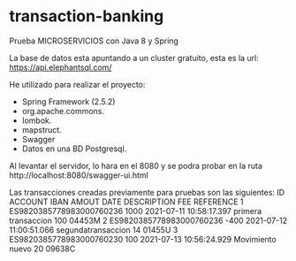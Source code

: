 # transaction-banking
Prueba MICROSERVICIOS con Java 8 y Spring


La base de datos esta apuntando a un cluster gratuito, esta es la url: https://api.elephantsql.com/

He utilizado para realizar el proyecto:
- Spring Framework (2.5.2)
- org.apache.commons.
- lombok.
- mapstruct.
- Swagger
- Datos en una BD Postgresql.


Al levantar el servidor, lo hara en el 8080 y se podra probar en la ruta http://localhost:8080/swagger-ui.html

Las transacciones creadas previamente para pruebas son las siguientes:
ID  ACCOUNT IBAN              AMOUT   DATE                    DESCRIPTION         FEE   REFERENCE
1	  ES9820385778983000760236	1000	  2021-07-11 10:58:17.397	primera transaccion	100	  04453M
2	  ES9820385778983000760236	-400	  2021-07-12 11:00:51.066	segundatransaccion	14	  01455U
3	  ES9820385778983000760230	100	    2021-07-13 10:56:24.929	Movimiento nuevo	  20	  09638C
